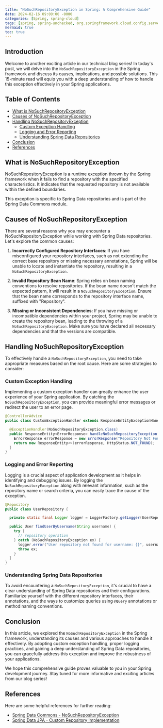 ```yaml
---
title: "NoSuchRepositoryException in Spring: A Comprehensive Guide"
date: 2024-02-16 09:00:00 -0000
categories: [Spring, spring-cloud]
tags: [spring, spring-unchecked, org.springframework.cloud.config.server.environment]
mermaid: true
toc: true
---
```



## Introduction

Welcome to another exciting article in our technical blog series! In today's post, we will delve into the `NoSuchRepositoryException` in the Spring framework and discuss its causes, implications, and possible solutions. This 15-minute read will equip you with a deep understanding of how to handle this exception effectively in your Spring applications.

## Table of Contents

- [What is NoSuchRepositoryException](#what-is-nosuchrepositoryexception)
- [Causes of NoSuchRepositoryException](#causes-of-nosuchrepositoryexception)
- [Handling NoSuchRepositoryException](#handling-nosuchrepositoryexception)
   - [Custom Exception Handling](#custom-exception-handling)
   - [Logging and Error Reporting](#logging-and-error-reporting)
   - [Understanding Spring Data Repositories](#understanding-spring-data-repositories)
- [Conclusion](#conclusion)
- [References](#references)

## What is NoSuchRepositoryException

NoSuchRepositoryException is a runtime exception thrown by the Spring framework when it fails to find a repository with the specified characteristics. It indicates that the requested repository is not available within the defined boundaries.

This exception is specific to Spring Data repositories and is part of the Spring Data Commons module.

## Causes of NoSuchRepositoryException

There are several reasons why you may encounter a NoSuchRepositoryException while working with Spring Data repositories. Let's explore the common causes:

1. **Incorrectly Configured Repository Interfaces**: If you have misconfigured your repository interfaces, such as not extending the correct base repository or missing necessary annotations, Spring will be unable to locate and instantiate the repository, resulting in a `NoSuchRepositoryException`.

2. **Invalid Repository Bean Name**: Spring relies on bean naming conventions to resolve repositories. If the bean name doesn't match the expected pattern, it will result in a `NoSuchRepositoryException`. Ensure that the bean name corresponds to the repository interface name, suffixed with "Repository".

3. **Missing or Inconsistent Dependencies**: If you have missing or incompatible dependencies within your project, Spring may be unable to create the repository bean, leading to the throwing of a `NoSuchRepositoryException`. Make sure you have declared all necessary dependencies and that the versions are compatible.

## Handling NoSuchRepositoryException

To effectively handle a `NoSuchRepositoryException`, you need to take appropriate measures based on the root cause. Here are some strategies to consider:

### Custom Exception Handling

Implementing a custom exception handler can greatly enhance the user experience of your Spring application. By catching the `NoSuchRepositoryException`, you can provide meaningful error messages or redirect the user to an error page.

```java
@ControllerAdvice
public class CustomExceptionHandler extends ResponseEntityExceptionHandler {

  @ExceptionHandler(NoSuchRepositoryException.class)
  public ResponseEntity<ErrorResponse> handleNoSuchRepositoryException(NoSuchRepositoryException ex) {
    ErrorResponse errorResponse = new ErrorResponse("Repository Not Found", ex.getMessage());
    return new ResponseEntity<>(errorResponse, HttpStatus.NOT_FOUND);
  }
}
```

### Logging and Error Reporting

Logging is a crucial aspect of application development as it helps in identifying and debugging issues. By logging the `NoSuchRepositoryException` along with relevant information, such as the repository name or search criteria, you can easily trace the cause of the exception.

```java
@Repository
public class UserRepository {

  private static final Logger logger = LoggerFactory.getLogger(UserRepository.class);

  public User findUserByUsername(String username) {
    try {
      // repository operation
    } catch (NoSuchRepositoryException ex) {
      logger.error("User repository not found for username: {}", username);
      throw ex;
    }
  }
}
```

### Understanding Spring Data Repositories

To avoid encountering a `NoSuchRepositoryException`, it's crucial to have a clear understanding of Spring Data repositories and their configurations. Familiarize yourself with the different repository interfaces, their annotations, and the ways to customize queries using `@Query` annotations or method naming conventions.

## Conclusion

In this article, we explored the `NoSuchRepositoryException` in the Spring framework, understanding its causes and various approaches to handle it effectively. By adopting custom exception handling, proper logging practices, and gaining a deep understanding of Spring Data repositories, you can gracefully address this exception and improve the robustness of your applications.

We hope this comprehensive guide proves valuable to you in your Spring development journey. Stay tuned for more informative and exciting articles from our blog series!

## References

Here are some helpful references for further reading:

- [Spring Data Commons - NoSuchRepositoryException](https://docs.spring.io/spring-data/commons/docs/current/api/org/springframework/data/repository/NoSuchRepositoryException.html)
- [Spring Data JPA - Custom Repository Implementation](https://docs.spring.io/spring-data/jpa/docs/current/reference/html/#repositories.single-repository-behavior)